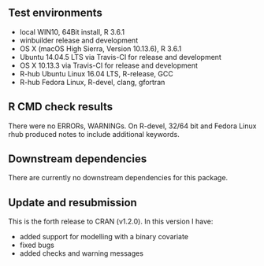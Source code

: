 ## Test environments
* local WIN10, 64Bit install, R 3.6.1
* winbuilder release and development
* OS X (macOS High Sierra, Version 10.13.6), R 3.6.1
* Ubuntu 14.04.5 LTS via Travis-CI for release and development
* OS X 10.13.3 via Travis-CI for release and development
* R-hub Ubuntu Linux 16.04 LTS, R-release, GCC
* R-hub Fedora Linux, R-devel, clang, gfortran

## R CMD check results
There were no ERRORs, WARNINGs. On R-devel, 32/64 bit and Fedora Linux rhub produced notes to include additional keywords.

## Downstream dependencies
There are currently no downstream dependencies for this package.

## Update and resubmission
This is the forth release to CRAN  (v1.2.0). In this version I have:

* added support for modelling with a binary covariate
* fixed bugs
* added checks and warning messages
